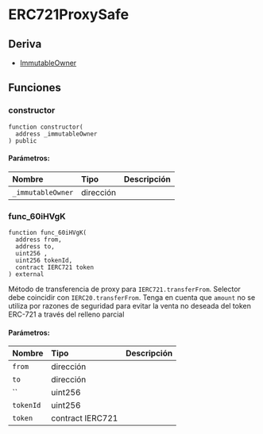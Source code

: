 # ERC721ProxySafe






## Deriva
- [ImmutableOwner](helpers/ImmutableOwner.md)

## Funciones
### constructor
```solidity
function constructor(
  address _immutableOwner
) public
```


#### Parámetros:
| Nombre | Tipo | Descripción                                                          |
| :--- | :--- | :------------------------------------------------------------------- |
|`_immutableOwner` | dirección | 


### func_60iHVgK
```solidity
function func_60iHVgK(
  address from,
  address to,
  uint256 ,
  uint256 tokenId,
  contract IERC721 token
) external
```
Método de transferencia de proxy para `IERC721.transferFrom`. Selector debe coincidir con `IERC20.transferFrom`.
Tenga en cuenta que `amount` no se utiliza por razones de seguridad para evitar la venta no deseada del token ERC-721 a través del relleno parcial

#### Parámetros:
| Nombre | Tipo | Descripción                                                          |
| :--- | :--- | :------------------------------------------------------------------- |
|`from` | dirección | 
|`to` | dirección | 
|`` | uint256 | 
|`tokenId` | uint256 | 
|`token` | contract IERC721 | 
